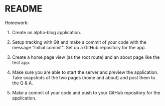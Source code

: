 # README

Homework:

1. Create an alpha-blog application.

2. Setup tracking with Git and make a commit of your code with the message "Initial commit". Set up a GitHub repository for the app.

3. Create a home page view (as the root route) and an about page like the test app.

4. Make sure you are able to start the server and preview the application. Take snapshots of the two pages (home and about) and post them to the Q & A.

5. Make a commit of your code and push to your GitHub repository for the application.

